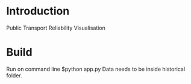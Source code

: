 # Introduction 
Public Transport Reliability Visualisation 

# Build 
Run on command line $python app.py 
Data needs to be inside historical folder.
